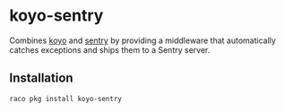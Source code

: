 # koyo-sentry

Combines [koyo] and [sentry] by providing a middleware that
automatically catches exceptions and ships them to a Sentry server.

## Installation

    raco pkg install koyo-sentry


[koyo]: https://github.com/Bogdanp/koyo
[sentry]: https://github.com/Bogdanp/racket-sentry
